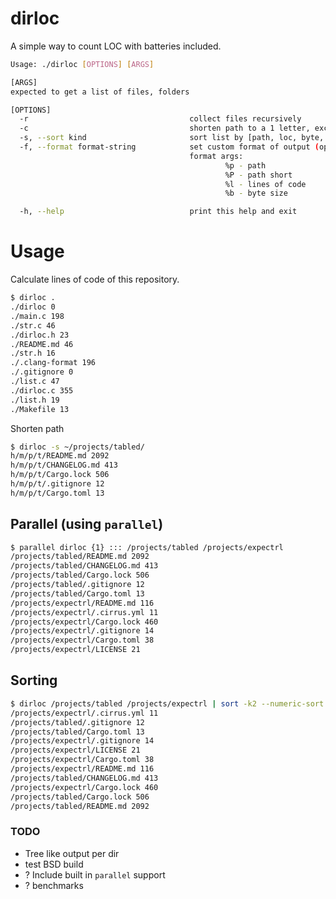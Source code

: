 # dirloc

A simple way to count LOC with batteries included.

```bash
Usage: ./dirloc [OPTIONS] [ARGS]

[ARGS]
expected to get a list of files, folders

[OPTIONS]
  -r                                    collect files recursively
  -c                                    shorten path to a 1 letter, except a file name
  -s, --sort kind                       sort list by [path, loc, byte, r]
  -f, --format format-string            set custom format of output (options [%p, %P, %l, %b])
                                        format args:
                                                %p - path
                                                %P - path short
                                                %l - lines of code
                                                %b - byte size

  -h, --help                            print this help and exit
```

# Usage

Calculate lines of code of this repository.

```bash
$ dirloc .
./dirloc 0
./main.c 198
./str.c 46
./dirloc.h 23
./README.md 46
./str.h 16
./.clang-format 196
./.gitignore 0
./list.c 47
./dirloc.c 355
./list.h 19
./Makefile 13
```

Shorten path

```bash
$ dirloc -s ~/projects/tabled/
h/m/p/t/README.md 2092
h/m/p/t/CHANGELOG.md 413
h/m/p/t/Cargo.lock 506
h/m/p/t/.gitignore 12
h/m/p/t/Cargo.toml 13
```

## Parallel (using `parallel`)

```bash
$ parallel dirloc {1} ::: /projects/tabled /projects/expectrl
/projects/tabled/README.md 2092
/projects/tabled/CHANGELOG.md 413
/projects/tabled/Cargo.lock 506
/projects/tabled/.gitignore 12
/projects/tabled/Cargo.toml 13
/projects/expectrl/README.md 116
/projects/expectrl/.cirrus.yml 11
/projects/expectrl/Cargo.lock 460
/projects/expectrl/.gitignore 14
/projects/expectrl/Cargo.toml 38
/projects/expectrl/LICENSE 21
```

## Sorting

```bash
$ dirloc /projects/tabled /projects/expectrl | sort -k2 --numeric-sort
/projects/expectrl/.cirrus.yml 11
/projects/tabled/.gitignore 12
/projects/tabled/Cargo.toml 13
/projects/expectrl/.gitignore 14
/projects/expectrl/LICENSE 21
/projects/expectrl/Cargo.toml 38
/projects/expectrl/README.md 116
/projects/tabled/CHANGELOG.md 413
/projects/expectrl/Cargo.lock 460
/projects/tabled/Cargo.lock 506
/projects/tabled/README.md 2092
```

### TODO

- Tree like output per dir
- test BSD build
- ? Include built in `parallel` support
- ? benchmarks
